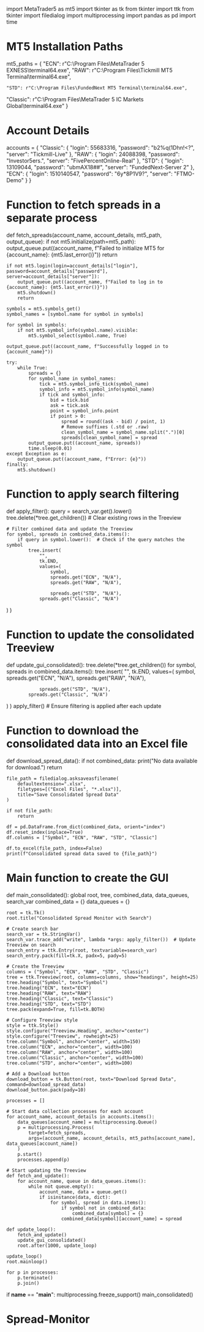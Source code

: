 import MetaTrader5 as mt5
import tkinter as tk
from tkinter import ttk
from tkinter import filedialog
import multiprocessing
import pandas as pd
import time

# MT5 Installation Paths
mt5_paths = {
    "ECN": r"C:\Program Files\MetaTrader 5 EXNESS\terminal64.exe",
    "RAW": r"C:\Program Files\Tickmill MT5 Terminal\terminal64.exe",
  
    "STD": r"C:\Program Files\FundedNext MT5 Terminal\terminal64.exe",
"Classic": r"C:\Program Files\MetaTrader 5 IC Markets Global\terminal64.exe"
}

# Account Details
accounts = {
    "Classic": {
        "login": 55683316,
        "password": "b2%q(1Dhn!<?",
        "server": "Tickmill-Live"
    },
    "RAW": {
        "login": 24088398,
        "password": "Investor5ers.",
        "server": "FivePercentOnline-Real"
    },
    "STD": {
        "login": 13109044,
        "password": "ubmAX18##",
        "server": "FundedNext-Server 2"
    },
    "ECN": {
        "login": 1510140547,
        "password": "6y*8P1V9?",
        "server": "FTMO-Demo"
    }
}

# Function to fetch spreads in a separate process
def fetch_spreads(account_name, account_details, mt5_path, output_queue):
    if not mt5.initialize(path=mt5_path):
        output_queue.put((account_name, f"Failed to initialize MT5 for {account_name}: {mt5.last_error()}"))
        return

    if not mt5.login(login=account_details["login"], password=account_details["password"], server=account_details["server"]):
        output_queue.put((account_name, f"Failed to log in to {account_name}: {mt5.last_error()}"))
        mt5.shutdown()
        return

    symbols = mt5.symbols_get()
    symbol_names = [symbol.name for symbol in symbols]

    for symbol in symbols:
        if not mt5.symbol_info(symbol.name).visible:
            mt5.symbol_select(symbol.name, True)

    output_queue.put((account_name, f"Successfully logged in to {account_name}"))

    try:
        while True:
            spreads = {}
            for symbol_name in symbol_names:
                tick = mt5.symbol_info_tick(symbol_name)
                symbol_info = mt5.symbol_info(symbol_name)
                if tick and symbol_info:
                    bid = tick.bid
                    ask = tick.ask
                    point = symbol_info.point
                    if point > 0:
                        spread = round((ask - bid) / point, 1)
                        # Remove suffixes (.std or .raw)
                        clean_symbol_name = symbol_name.split(".")[0]
                        spreads[clean_symbol_name] = spread
            output_queue.put((account_name, spreads))
            time.sleep(0.01)
    except Exception as e:
        output_queue.put((account_name, f"Error: {e}"))
    finally:
        mt5.shutdown()

# Function to apply search filtering
def apply_filter():
    query = search_var.get().lower()
    tree.delete(*tree.get_children())  # Clear existing rows in the Treeview

    # Filter combined data and update the Treeview
    for symbol, spreads in combined_data.items():
        if query in symbol.lower():  # Check if the query matches the symbol
            tree.insert(
                "",
                tk.END,
                values=(
                    symbol,
                    spreads.get("ECN", "N/A"),
                    spreads.get("RAW", "N/A"),
                    
                    spreads.get("STD", "N/A"),
                spreads.get("Classic", "N/A")
)
            )

# Function to update the consolidated Treeview
def update_gui_consolidated():
    tree.delete(*tree.get_children())
    for symbol, spreads in combined_data.items():
        tree.insert(
            "",
            tk.END,
            values=(
                symbol,
                spreads.get("ECN", "N/A"),
                spreads.get("RAW", "N/A"),
                
                spreads.get("STD", "N/A"),
            spreads.get("Classic", "N/A")
)
        )
    apply_filter()  # Ensure filtering is applied after each update

# Function to download the consolidated data into an Excel file
def download_spread_data():
    if not combined_data:
        print("No data available for download.")
        return

    file_path = filedialog.asksaveasfilename(
        defaultextension=".xlsx",
        filetypes=[("Excel Files", "*.xlsx")],
        title="Save Consolidated Spread Data"
    )

    if not file_path:
        return

    df = pd.DataFrame.from_dict(combined_data, orient="index")
    df.reset_index(inplace=True)
    df.columns = ["Symbol", "ECN", "RAW", "STD", "Classic"]

    df.to_excel(file_path, index=False)
    print(f"Consolidated spread data saved to {file_path}")

# Main function to create the GUI
def main_consolidated():
    global root, tree, combined_data, data_queues, search_var
    combined_data = {}
    data_queues = {}

    root = tk.Tk()
    root.title("Consolidated Spread Monitor with Search")

    # Create search bar
    search_var = tk.StringVar()
    search_var.trace_add("write", lambda *args: apply_filter())  # Update Treeview on search
    search_entry = ttk.Entry(root, textvariable=search_var)
    search_entry.pack(fill=tk.X, padx=5, pady=5)

    # Create the Treeview
    columns = ("Symbol", "ECN", "RAW", "STD", "Classic")
    tree = ttk.Treeview(root, columns=columns, show="headings", height=25)
    tree.heading("Symbol", text="Symbol")
    tree.heading("ECN", text="ECN")
    tree.heading("RAW", text="RAW")
    tree.heading("Classic", text="Classic")
    tree.heading("STD", text="STD")
    tree.pack(expand=True, fill=tk.BOTH)

    # Configure Treeview style
    style = ttk.Style()
    style.configure("Treeview.Heading", anchor="center")
    style.configure("Treeview", rowheight=25)
    tree.column("Symbol", anchor="center", width=150)
    tree.column("ECN", anchor="center", width=100)
    tree.column("RAW", anchor="center", width=100)
    tree.column("Classic", anchor="center", width=100)
    tree.column("STD", anchor="center", width=100)

    # Add a Download button
    download_button = tk.Button(root, text="Download Spread Data", command=download_spread_data)
    download_button.pack(pady=10)

    processes = []

    # Start data collection processes for each account
    for account_name, account_details in accounts.items():
        data_queues[account_name] = multiprocessing.Queue()
        p = multiprocessing.Process(
            target=fetch_spreads,
            args=(account_name, account_details, mt5_paths[account_name], data_queues[account_name])
        )
        p.start()
        processes.append(p)

    # Start updating the Treeview
    def fetch_and_update():
        for account_name, queue in data_queues.items():
            while not queue.empty():
                account_name, data = queue.get()
                if isinstance(data, dict):
                    for symbol, spread in data.items():
                        if symbol not in combined_data:
                            combined_data[symbol] = {}
                        combined_data[symbol][account_name] = spread

    def update_loop():
        fetch_and_update()
        update_gui_consolidated()
        root.after(1000, update_loop)

    update_loop()
    root.mainloop()

    for p in processes:
        p.terminate()
        p.join()

if __name__ == "__main__":
    multiprocessing.freeze_support()
    main_consolidated()
# Spread-Monitor
